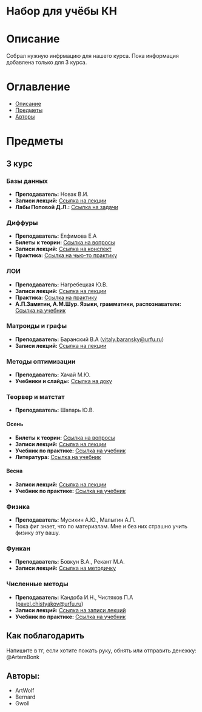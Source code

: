 # Набор для учёбы КН
# Описание
Собрал нужную инфрмацию для нашего курса. 
Пока информация добавлена только для 3 курса.

# Оглавление
- [Описание](#описание)
- [Предметы](#предметы)
- [Авторы](#авторы)

# Предметы
## 3 курс

### Базы данных
- **Преподаватель:** Новак В.И.
- **Записи лекций:** [Ссылка на лекции](data/3rd/БД/Лекции)
- **Лабы Поповой Д.Л.:** [Ссылка на задачи](data/3rd/БД/Лабораторные)

### Диффуры
- **Преподаватель:** Елфимова Е.А
- **Билеты к теории:** [Ссылка на вопросы](data/3rd/Диффуры/Вопросы)
- **Записи лекций:** [Ссылка на конспект](data/3rd/Диффуры/Лекции)
- **Практика:** [Ссылка на чью-то практику](data/3rd/Диффуры/Практика)

### ЛОИ
- **Преподаватель:**  Нагребецкая Ю.В.
- **Записи лекций:** [Ссылка на лекции](https://kadm.kmath.ru/pages.php?id=nagrebetskaya_lectures_loi)
- **Практика:** [Ссылка на практику](https://kadm.kmath.ru/files/loitasks6.pdf)
- **А.П.Замятин, А.М.Шур. Языки, грамматики, распознаватели:** [Ссылка на учебник](http://kadm.kmath.ru/files/shurzam.pdf)

### Матроиды и графы
- **Преподаватель:** Баранский В.А (vitaly.baransky@urfu.ru)
- **Записи лекций:** [Ссылка на лекции](data/3rd/МиГ)

### Методы оптимизации
- **Преподаватель:**  Хачай М.Ю.
- **Учебники и слайды:** [Ссылка на доку](https://disk.yandex.ru/d/7TCzh6W4ijQpRg)

### Теорвер и матстат
- **Преподаватель:** Шапарь Ю.В.
#### Осень
- **Билеты к теории:** [Ссылка на вопросы](data/3rd/ТВиМС/Вопросы_осень)
- **Записи лекций:** [Ссылка на лекции](data/3rd/ТВиМС/Лекции_осень)
- **Учебник по практике:** [Ссылка на учебник](data/3rd/ТВиМС/task_book.pdf)
- **Литература:** [Ссылка на учебник](data/3rd/ТВиМС/tv-sibguti.pdf)
#### Весна
- **Записи лекций:** [Ссылка на лекции](data/3rd/ТВиМС/Лекции_весна)
- **Учебник по практике:** [Ссылка на учебник](https://psv4.userapi.com/s/v1/d/PkwIQca5UcWySiJydzkJ-Nzir_7wwOtTIAgGUmw8DVnxoumRv6D53WmOJfd46tmVNmFumPpyrDbLN__wVRf6kaG_BXiT3HuGQPupgBkaV0E6BMPlfCwhsQ/TV-ch2-2024.pdf)

### Физика
- **Преподаватель:** Мусихин А.Ю., Малыгин А.П.
- Пока фиг знает, что по материалам. Мне и без них страшно учить физику эту вашу.

### Функан
- **Преподаватель:** Бовкун В.А., Рекант М.А.
- **Записи лекций:** [Ссылка на методичку](data/3rd/Функан.pdf)

### Численные методы
- **Преподаватель:** Кандоба И.Н., Чистяков П.А (pavel.chistyakov@urfu.ru)
- **Записи лекций:** [Ссылка на записи лекций](data/3rd/Чисмет/Presentation.pdf)
- **Учебник по практике:** [Ссылка на учебник](data/3rd/Чисмет/Практикум.pdf)

## Как поблагодарить
Напишите в тг, если хотите пожать руку, обнять или отправить денежку: @ArtemBonk

## Авторы:
- ArtWolf 
- Bernard
- Gwoll